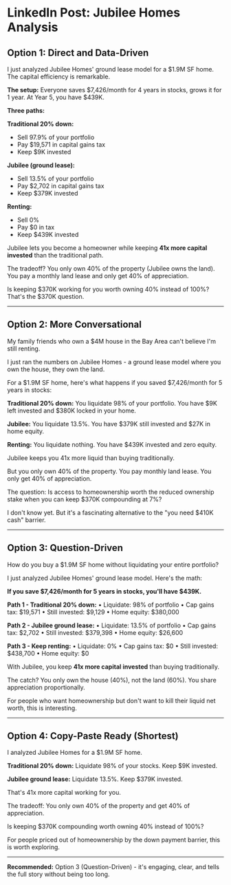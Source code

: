 # LinkedIn Post: Jubilee Homes Analysis

## Option 1: Direct and Data-Driven

I just analyzed Jubilee Homes' ground lease model for a $1.9M SF home. The capital efficiency is remarkable.

**The setup:** Everyone saves $7,426/month for 4 years in stocks, grows it for 1 year. At Year 5, you have $439K.

**Three paths:**

**Traditional 20% down:**
- Sell 97.9% of your portfolio
- Pay $19,571 in capital gains tax
- Keep $9K invested

**Jubilee (ground lease):**
- Sell 13.5% of your portfolio
- Pay $2,702 in capital gains tax
- Keep $379K invested

**Renting:**
- Sell 0%
- Pay $0 in tax
- Keep $439K invested

Jubilee lets you become a homeowner while keeping **41x more capital invested** than the traditional path.

The tradeoff? You only own 40% of the property (Jubilee owns the land). You pay a monthly land lease and only get 40% of appreciation.

Is keeping $370K working for you worth owning 40% instead of 100%? That's the $370K question.

---

## Option 2: More Conversational

My family friends who own a $4M house in the Bay Area can't believe I'm still renting.

I just ran the numbers on Jubilee Homes - a ground lease model where you own the house, they own the land.

For a $1.9M SF home, here's what happens if you saved $7,426/month for 5 years in stocks:

**Traditional 20% down:** You liquidate 98% of your portfolio. You have $9K left invested and $380K locked in your home.

**Jubilee:** You liquidate 13.5%. You have $379K still invested and $27K in home equity.

**Renting:** You liquidate nothing. You have $439K invested and zero equity.

Jubilee keeps you 41x more liquid than buying traditionally.

But you only own 40% of the property. You pay monthly land lease. You only get 40% of appreciation.

The question: Is access to homeownership worth the reduced ownership stake when you can keep $370K compounding at 7%?

I don't know yet. But it's a fascinating alternative to the "you need $410K cash" barrier.

---

## Option 3: Question-Driven

How do you buy a $1.9M SF home without liquidating your entire portfolio?

I just analyzed Jubilee Homes' ground lease model. Here's the math:

**If you save $7,426/month for 5 years in stocks, you'll have $439K.**

**Path 1 - Traditional 20% down:**
• Liquidate: 98% of portfolio
• Cap gains tax: $19,571
• Still invested: $9,129
• Home equity: $380,000

**Path 2 - Jubilee ground lease:**
• Liquidate: 13.5% of portfolio
• Cap gains tax: $2,702
• Still invested: $379,398
• Home equity: $26,600

**Path 3 - Keep renting:**
• Liquidate: 0%
• Cap gains tax: $0
• Still invested: $438,700
• Home equity: $0

With Jubilee, you keep **41x more capital invested** than buying traditionally.

The catch? You only own the house (40%), not the land (60%). You share appreciation proportionally.

For people who want homeownership but don't want to kill their liquid net worth, this is interesting.

---

## Option 4: Copy-Paste Ready (Shortest)

I analyzed Jubilee Homes for a $1.9M SF home.

**Traditional 20% down:** Liquidate 98% of your stocks. Keep $9K invested.

**Jubilee ground lease:** Liquidate 13.5%. Keep $379K invested.

That's 41x more capital working for you.

The tradeoff: You only own 40% of the property and get 40% of appreciation.

Is keeping $370K compounding worth owning 40% instead of 100%?

For people priced out of homeownership by the down payment barrier, this is worth exploring.

---

**Recommended:** Option 3 (Question-Driven) - it's engaging, clear, and tells the full story without being too long.
